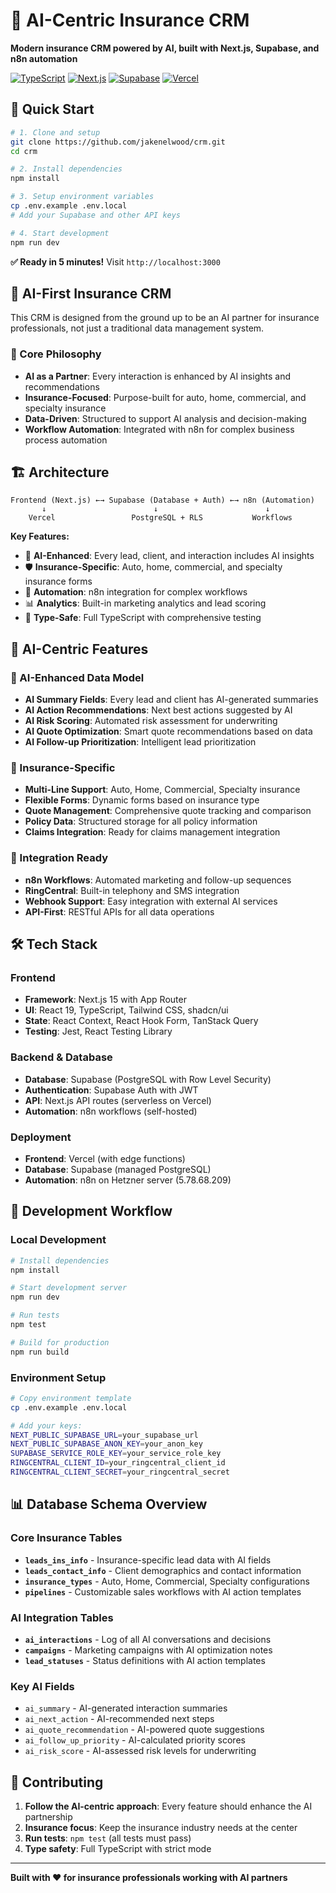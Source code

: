 # 🤖 AI-Centric Insurance CRM

**Modern insurance CRM powered by AI, built with Next.js, Supabase, and n8n automation**

[![TypeScript](https://img.shields.io/badge/TypeScript-007ACC?style=flat&logo=typescript&logoColor=white)](https://www.typescriptlang.org/)
[![Next.js](https://img.shields.io/badge/Next.js-000000?style=flat&logo=next.js&logoColor=white)](https://nextjs.org/)
[![Supabase](https://img.shields.io/badge/Supabase-3ECF8E?style=flat&logo=supabase&logoColor=white)](https://supabase.com/)
[![Vercel](https://img.shields.io/badge/Vercel-000000?style=flat&logo=vercel&logoColor=white)](https://vercel.com/)

## 🎯 **Quick Start**

```bash
# 1. Clone and setup
git clone https://github.com/jakenelwood/crm.git
cd crm

# 2. Install dependencies
npm install

# 3. Setup environment variables
cp .env.example .env.local
# Add your Supabase and other API keys

# 4. Start development
npm run dev
```

**✅ Ready in 5 minutes!** Visit `http://localhost:3000`

## 🤖 **AI-First Insurance CRM**

This CRM is designed from the ground up to be an AI partner for insurance professionals, not just a traditional data management system.

### **🎯 Core Philosophy**
- **AI as a Partner**: Every interaction is enhanced by AI insights and recommendations
- **Insurance-Focused**: Purpose-built for auto, home, commercial, and specialty insurance
- **Data-Driven**: Structured to support AI analysis and decision-making
- **Workflow Automation**: Integrated with n8n for complex business process automation

## 🏗️ **Architecture**

```
Frontend (Next.js) ←→ Supabase (Database + Auth) ←→ n8n (Automation)
       ↓                        ↓                        ↓
    Vercel                 PostgreSQL + RLS           Workflows
```

**Key Features:**
- 🤖 **AI-Enhanced**: Every lead, client, and interaction includes AI insights
- 🛡️ **Insurance-Specific**: Auto, home, commercial, and specialty insurance forms
- 🔄 **Automation**: n8n integration for complex workflows
- 📊 **Analytics**: Built-in marketing analytics and lead scoring
- 🧪 **Type-Safe**: Full TypeScript with comprehensive testing

## 🌟 **AI-Centric Features**

### **🤖 AI-Enhanced Data Model**
- **AI Summary Fields**: Every lead and client has AI-generated summaries
- **AI Action Recommendations**: Next best actions suggested by AI
- **AI Risk Scoring**: Automated risk assessment for underwriting
- **AI Quote Optimization**: Smart quote recommendations based on data
- **AI Follow-up Prioritization**: Intelligent lead prioritization

### **🏢 Insurance-Specific**
- **Multi-Line Support**: Auto, Home, Commercial, Specialty insurance
- **Flexible Forms**: Dynamic forms based on insurance type
- **Quote Management**: Comprehensive quote tracking and comparison
- **Policy Data**: Structured storage for all policy information
- **Claims Integration**: Ready for claims management integration

### **🔗 Integration Ready**
- **n8n Workflows**: Automated marketing and follow-up sequences
- **RingCentral**: Built-in telephony and SMS integration
- **Webhook Support**: Easy integration with external AI services
- **API-First**: RESTful APIs for all data operations

## 🛠️ **Tech Stack**

### **Frontend**
- **Framework**: Next.js 15 with App Router
- **UI**: React 19, TypeScript, Tailwind CSS, shadcn/ui
- **State**: React Context, React Hook Form, TanStack Query
- **Testing**: Jest, React Testing Library

### **Backend & Database**
- **Database**: Supabase (PostgreSQL with Row Level Security)
- **Authentication**: Supabase Auth with JWT
- **API**: Next.js API routes (serverless on Vercel)
- **Automation**: n8n workflows (self-hosted)

### **Deployment**
- **Frontend**: Vercel (with edge functions)
- **Database**: Supabase (managed PostgreSQL)
- **Automation**: n8n on Hetzner server (5.78.68.209)

## 🚀 **Development Workflow**

### **Local Development**
```bash
# Install dependencies
npm install

# Start development server
npm run dev

# Run tests
npm test

# Build for production
npm run build
```

### **Environment Setup**
```bash
# Copy environment template
cp .env.example .env.local

# Add your keys:
NEXT_PUBLIC_SUPABASE_URL=your_supabase_url
NEXT_PUBLIC_SUPABASE_ANON_KEY=your_anon_key
SUPABASE_SERVICE_ROLE_KEY=your_service_role_key
RINGCENTRAL_CLIENT_ID=your_ringcentral_client_id
RINGCENTRAL_CLIENT_SECRET=your_ringcentral_secret
```

## 📊 **Database Schema Overview**

### **Core Insurance Tables**
- **`leads_ins_info`** - Insurance-specific lead data with AI fields
- **`leads_contact_info`** - Client demographics and contact information
- **`insurance_types`** - Auto, Home, Commercial, Specialty configurations
- **`pipelines`** - Customizable sales workflows with AI action templates

### **AI Integration Tables**
- **`ai_interactions`** - Log of all AI conversations and decisions
- **`campaigns`** - Marketing campaigns with AI optimization notes
- **`lead_statuses`** - Status definitions with AI action templates

### **Key AI Fields**
- `ai_summary` - AI-generated interaction summaries
- `ai_next_action` - AI-recommended next steps
- `ai_quote_recommendation` - AI-powered quote suggestions
- `ai_follow_up_priority` - AI-calculated priority scores
- `ai_risk_score` - AI-assessed risk levels for underwriting

## 🤝 **Contributing**

1. **Follow the AI-centric approach**: Every feature should enhance the AI partnership
2. **Insurance focus**: Keep the insurance industry needs at the center
3. **Run tests**: `npm test` (all tests must pass)
4. **Type safety**: Full TypeScript with strict mode

---

**Built with ❤️ for insurance professionals working with AI partners**
